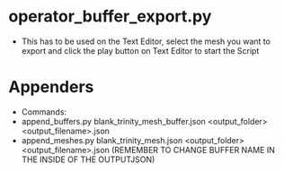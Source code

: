 # operator_buffer_export.py
- This has to be used on the Text Editor, select the mesh you want to export and click the play button on Text Editor to start the Script

# Appenders
- Commands:
 - append_buffers.py blank_trinity_mesh_buffer.json <output_folder> <output_filename>.json
 - append_meshes.py blank_trinity_mesh.json <output_folder> <output_filename>.json (REMEMBER TO CHANGE BUFFER NAME IN THE INSIDE OF THE OUTPUTJSON)
